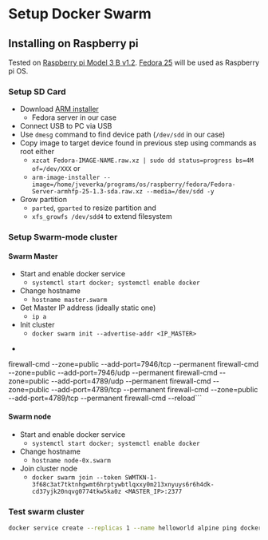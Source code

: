 # Setup Docker Swarm #

## Installing on Raspberry pi ##

Tested on [Raspberry pi Model 3 B v1.2](https://www.raspberrypi.org/products/raspberry-pi-3-model-b/).
[Fedora 25](https://fedoraproject.org/wiki/Raspberry_Pi) will be used as Raspberry pi OS.

### Setup SD Card ###

  * Download [ARM installer](https://fedoraproject.org/wiki/Raspberry_Pi#Downloading_the_Fedora_ARM_image)
      * Fedora server in our case
  * Connect USB to PC via USB
  * Use `dmesg` command to find device path (`/dev/sdd` in our case)
  * Copy image to target device found in previous step using commands as root either
      * `xzcat Fedora-IMAGE-NAME.raw.xz | sudo dd status=progress bs=4M of=/dev/XXX` or
      * `arm-image-installer --image=/home/jveverka/programs/os/raspberry/fedora/Fedora-Server-armhfp-25-1.3-sda.raw.xz --media=/dev/sdd -y`
  * Grow partition
      * `parted`, `gparted` to resize partition and
      * `xfs_growfs /dev/sdd4` to extend filesystem

### Setup Swarm-mode cluster ###

#### Swarm Master ####
  * Start and enable docker service
    * `systemctl start docker; systemctl enable docker`
  * Change hostname
    * `hostname master.swarm`
  * Get Master IP address (ideally static one)
      * `ip a`
  * Init cluster
    * `docker swarm init --advertise-addr <IP_MASTER>`
  * ```firewall-cmd --zone=public --add-port=2377/tcp --permanent
firewall-cmd --zone=public --add-port=7946/tcp --permanent
firewall-cmd --zone=public --add-port=7946/udp --permanent
firewall-cmd --zone=public --add-port=4789/udp --permanent
firewall-cmd --zone=public --add-port=4789/tcp --permanent
firewall-cmd --zone=public --add-port=4789/tcp --permanent
firewall-cmd --reload```

#### Swarm node ####
  * Start and enable docker service
    * `systemctl start docker; systemctl enable docker`
  * Change hostname
    * `hostname node-0x.swarm`
  * Join cluster node
    * `docker swarm join --token SWMTKN-1-3f68c3at7tktnhgwmt6hrptywbtlqxxy0m213xnyuys6r6h4dk-cd37yjk20nqvg0774tkw5ka0z <MASTER_IP>:2377`

### Test swarm cluster ###

``` bash
docker service create --replicas 1 --name helloworld alpine ping docker.com
```

